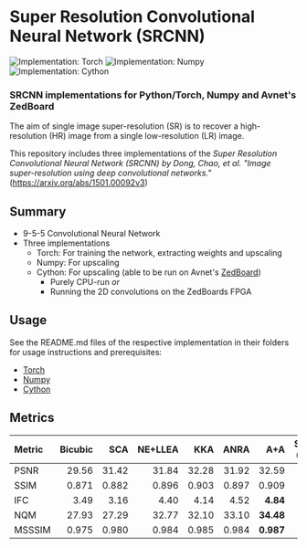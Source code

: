 # Super Resolution Convolutional Neural Network (SRCNN)

![Implementation: Torch](https://img.shields.io/pypi/implementation/pytorch?logo=pytorch)
![Implementation: Numpy](https://img.shields.io/pypi/implementation/numpy?logo=numpy)
![Implementation: Cython](https://img.shields.io/pypi/implementation/cython?logo=python)

### SRCNN implementations for Python/Torch, Numpy and Avnet's ZedBoard 

The aim of single image super-resolution (SR) is to recover a high-resolution (HR) image from a single low-resolution (LR) image.

This repository includes three implementations of the *Super Resolution Convolutional Neural Network (SRCNN) by Dong, Chao, et al. "Image super-resolution using deep convolutional networks."* (https://arxiv.org/abs/1501.00092v3)

## Summary

* 9-5-5 Convolutional Neural Network
* Three implementations
  * Torch: For training the network, extracting weights and upscaling
  * Numpy: For upscaling
  * Cython: For upscaling (able to be run on Avnet's [ZedBoard](http://zedboard.org/product/zedboard))
    * Purely CPU-run *or*
    * Running the 2D convolutions on the ZedBoards FPGA

## Usage

See the README.md files of the respective implementation in their folders for usage instructions and prerequisites:
* [Torch](./Torch/)
* [Numpy](./Numpy/)
* [Cython](./Cython/)

## Metrics

| Metric | Bicubic |   SCA | NE+LLEA |   KKA |  ANRA |       A+A | SRCNN (Dong) | SRCNN (Ours) |
| :----- | ------: | ----: | ------: | ----: | ----: | --------: | -----------: | -----------: |
| PSNR   |   29.56 | 31.42 |   31.84 | 32.28 | 31.92 |     32.59 |    **32.75** |        31.92 |
| SSIM   |   0.871 | 0.882 |   0.896 | 0.903 | 0.897 |     0.909 |        0.909 |    **0.913** |
| IFC    |    3.49 |  3.16 |    4.40 |  4.14 |  4.52 |  **4.84** |         4.58 |         4.41 |
| NQM    |   27.93 | 27.29 |   32.77 | 32.10 | 33.10 | **34.48** |        33.21 |        33.04 |
| MSSSIM |   0.975 | 0.980 |   0.984 | 0.985 | 0.984 | **0.987** |    **0.987** |    **0.987** |
